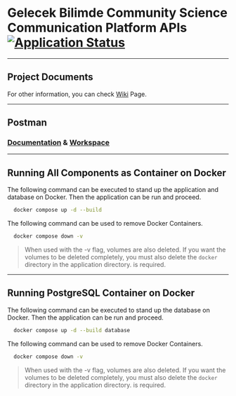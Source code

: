# Gelecek Bilimde Community Science Communication Platform APIs [![Application Status](https://github.com/gelecekbilimde/gelecekbilimde-backend/actions/workflows/application-health-checker.yml/badge.svg)](https://github.com/gelecekbilimde/gelecekbilimde-backend/actions/workflows/application-health-checker.yml)

---

## Project Documents

For other information, you can check [Wiki](https://github.com/gelecekbilimde/gelecekbilimde-backend/wiki)
Page.

---

## Postman

### [Documentation](https://documenter.getpostman.com/view/37702250/2sA3sAhTGQ) & [Workspace](https://www.postman.com/gelecek-bilimde-team/workspace/gelecek-bilimde)

---

## Running All Components as Container on Docker

The following command can be executed to stand up the application and database on Docker.
Then the application can be run and proceed.

```bash
  docker compose up -d --build
```

The following command can be used to remove Docker Containers.

```bash
  docker compose down -v
```

> When used with the -v flag, volumes are also deleted.
> If you want the volumes to be deleted completely, you must also delete the `docker` directory in the application
> directory.
> is required.

---

## Running PostgreSQL Container on Docker

The following command can be executed to stand up the database on Docker.
Then the application can be run and proceed.

```bash
  docker compose up -d --build database
```

The following command can be used to remove Docker Containers.

```bash
  docker compose down -v
```

> When used with the -v flag, volumes are also deleted.
> If you want the volumes to be deleted completely, you must also delete the `docker` directory in the application
> directory.
> is required.


